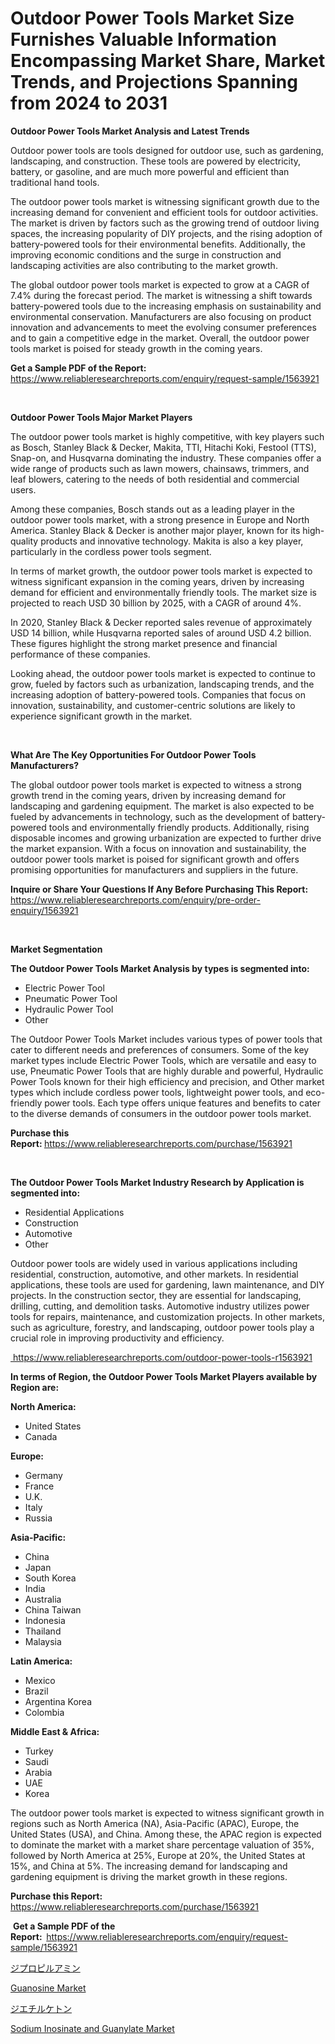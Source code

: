<p><h1>Outdoor Power Tools Market Size Furnishes Valuable Information Encompassing Market Share, Market Trends, and Projections Spanning from 2024 to 2031</h1></p><p><strong>Outdoor Power Tools Market Analysis and Latest Trends</strong></p>
<p><p>Outdoor power tools are tools designed for outdoor use, such as gardening, landscaping, and construction. These tools are powered by electricity, battery, or gasoline, and are much more powerful and efficient than traditional hand tools.</p><p>The outdoor power tools market is witnessing significant growth due to the increasing demand for convenient and efficient tools for outdoor activities. The market is driven by factors such as the growing trend of outdoor living spaces, the increasing popularity of DIY projects, and the rising adoption of battery-powered tools for their environmental benefits. Additionally, the improving economic conditions and the surge in construction and landscaping activities are also contributing to the market growth.</p><p>The global outdoor power tools market is expected to grow at a CAGR of 7.4% during the forecast period. The market is witnessing a shift towards battery-powered tools due to the increasing emphasis on sustainability and environmental conservation. Manufacturers are also focusing on product innovation and advancements to meet the evolving consumer preferences and to gain a competitive edge in the market. Overall, the outdoor power tools market is poised for steady growth in the coming years.</p></p>
<p><strong>Get a Sample PDF of the Report:&nbsp;</strong> <a href="https://www.reliableresearchreports.com/enquiry/request-sample/1563921">https://www.reliableresearchreports.com/enquiry/request-sample/1563921</a></p>
<p>&nbsp;</p>
<p><strong>Outdoor Power Tools Major Market Players</strong></p>
<p><p>The outdoor power tools market is highly competitive, with key players such as Bosch, Stanley Black & Decker, Makita, TTI, Hitachi Koki, Festool (TTS), Snap-on, and Husqvarna dominating the industry. These companies offer a wide range of products such as lawn mowers, chainsaws, trimmers, and leaf blowers, catering to the needs of both residential and commercial users.</p><p>Among these companies, Bosch stands out as a leading player in the outdoor power tools market, with a strong presence in Europe and North America. Stanley Black & Decker is another major player, known for its high-quality products and innovative technology. Makita is also a key player, particularly in the cordless power tools segment.</p><p>In terms of market growth, the outdoor power tools market is expected to witness significant expansion in the coming years, driven by increasing demand for efficient and environmentally friendly tools. The market size is projected to reach USD 30 billion by 2025, with a CAGR of around 4%.</p><p>In 2020, Stanley Black & Decker reported sales revenue of approximately USD 14 billion, while Husqvarna reported sales of around USD 4.2 billion. These figures highlight the strong market presence and financial performance of these companies.</p><p>Looking ahead, the outdoor power tools market is expected to continue to grow, fueled by factors such as urbanization, landscaping trends, and the increasing adoption of battery-powered tools. Companies that focus on innovation, sustainability, and customer-centric solutions are likely to experience significant growth in the market.</p></p>
<p>&nbsp;</p>
<p><strong>What Are The Key Opportunities For Outdoor Power Tools Manufacturers?</strong></p>
<p><p>The global outdoor power tools market is expected to witness a strong growth trend in the coming years, driven by increasing demand for landscaping and gardening equipment. The market is also expected to be fueled by advancements in technology, such as the development of battery-powered tools and environmentally friendly products. Additionally, rising disposable incomes and growing urbanization are expected to further drive the market expansion. With a focus on innovation and sustainability, the outdoor power tools market is poised for significant growth and offers promising opportunities for manufacturers and suppliers in the future.</p></p>
<p><strong>Inquire or Share Your Questions If Any Before Purchasing This Report:</strong> <a href="https://www.reliableresearchreports.com/enquiry/pre-order-enquiry/1563921">https://www.reliableresearchreports.com/enquiry/pre-order-enquiry/1563921</a></p>
<p>&nbsp;</p>
<p><strong>Market Segmentation</strong></p>
<p><strong>The Outdoor Power Tools Market Analysis by types is segmented into:</strong></p>
<p><ul><li>Electric Power Tool</li><li>Pneumatic Power Tool</li><li>Hydraulic Power Tool</li><li>Other</li></ul></p>
<p><p>The Outdoor Power Tools Market includes various types of power tools that cater to different needs and preferences of consumers. Some of the key market types include Electric Power Tools, which are versatile and easy to use, Pneumatic Power Tools that are highly durable and powerful, Hydraulic Power Tools known for their high efficiency and precision, and Other market types which include cordless power tools, lightweight power tools, and eco-friendly power tools. Each type offers unique features and benefits to cater to the diverse demands of consumers in the outdoor power tools market.</p></p>
<p><strong>Purchase this Report:&nbsp;</strong><a href="https://www.reliableresearchreports.com/purchase/1563921">https://www.reliableresearchreports.com/purchase/1563921</a></p>
<p>&nbsp;</p>
<p><strong>The Outdoor Power Tools Market Industry Research by Application is segmented into:</strong></p>
<p><ul><li>Residential Applications</li><li>Construction</li><li>Automotive</li><li>Other</li></ul></p>
<p><p>Outdoor power tools are widely used in various applications including residential, construction, automotive, and other markets. In residential applications, these tools are used for gardening, lawn maintenance, and DIY projects. In the construction sector, they are essential for landscaping, drilling, cutting, and demolition tasks. Automotive industry utilizes power tools for repairs, maintenance, and customization projects. In other markets, such as agriculture, forestry, and landscaping, outdoor power tools play a crucial role in improving productivity and efficiency.</p></p>
<p><a href="https://www.reliableresearchreports.com/outdoor-power-tools-r1563921">&nbsp;https://www.reliableresearchreports.com/outdoor-power-tools-r1563921</a></p>
<p><strong>In terms of Region, the Outdoor Power Tools Market Players available by Region are:</strong></p>
<p>
    <p> <strong> North America: </strong>
        <ul>
            <li>United States</li>
            <li>Canada</li>
        </ul>
        </p> 
    <p> <strong> Europe: </strong>
        <ul>
            <li>Germany</li>
            <li>France</li>
            <li>U.K.</li>
            <li>Italy</li>
            <li>Russia</li>
        </ul>
        </p> 
    <p> <strong> Asia-Pacific: </strong>
        <ul>
            <li>China</li>
            <li>Japan</li>
            <li>South Korea</li>
            <li>India</li>
            <li>Australia</li>
            <li>China Taiwan</li>
            <li>Indonesia</li>
            <li>Thailand</li>
            <li>Malaysia</li>
        </ul>
        </p> 
    <p> <strong> Latin America: </strong>
        <ul>
            <li>Mexico</li>
            <li>Brazil</li>
            <li>Argentina Korea</li>
            <li>Colombia</li>
        </ul>
        </p> 
    <p> <strong> Middle East & Africa: </strong>
        <ul>
            <li>Turkey</li>
            <li>Saudi</li>
            <li>Arabia</li>
            <li>UAE</li>
            <li>Korea</li>
        </ul>
    </p>
    </p>
<p><p>The outdoor power tools market is expected to witness significant growth in regions such as North America (NA), Asia-Pacific (APAC), Europe, the United States (USA), and China. Among these, the APAC region is expected to dominate the market with a market share percentage valuation of 35%, followed by North America at 25%, Europe at 20%, the United States at 15%, and China at 5%. The increasing demand for landscaping and gardening equipment is driving the market growth in these regions.</p></p>
<p><strong>Purchase this Report: </strong><a href="https://www.reliableresearchreports.com/purchase/1563921">https://www.reliableresearchreports.com/purchase/1563921</a></p>
<p>&nbsp;<strong>Get a Sample PDF of the Report:&nbsp;&nbsp;</strong><a href="https://www.reliableresearchreports.com/enquiry/request-sample/1563921">https://www.reliableresearchreports.com/enquiry/request-sample/1563921</a></p>
<p><strong></strong></p>
<p><p><a href="https://github.com/SantosDicki04/Market-Research-Report-List-1/blob/main/228643436674.md">ジプロピルアミン</a></p><p><a href="https://issuu.com/reportprime-2/docs/guanosine-market-size-2030.pptx">Guanosine Market</a></p><p><a href="https://github.com/moulafa/Market-Research-Report-List-1/blob/main/757168436673.md">ジエチルケトン</a></p><p><a href="https://issuu.com/reportprime-2/docs/sodium-inosinate-and-guanylate-market-size-2030.pp">Sodium Inosinate and Guanylate Market</a></p></p>